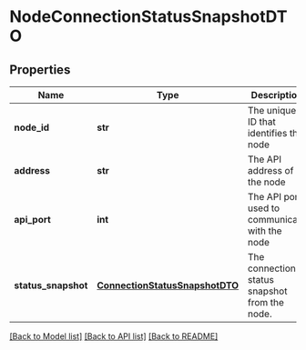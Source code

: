 # NodeConnectionStatusSnapshotDTO

## Properties
Name | Type | Description | Notes
------------ | ------------- | ------------- | -------------
**node_id** | **str** | The unique ID that identifies the node | [optional] 
**address** | **str** | The API address of the node | [optional] 
**api_port** | **int** | The API port used to communicate with the node | [optional] 
**status_snapshot** | [**ConnectionStatusSnapshotDTO**](ConnectionStatusSnapshotDTO.md) | The connection status snapshot from the node. | [optional] 

[[Back to Model list]](../README.md#documentation-for-models) [[Back to API list]](../README.md#documentation-for-api-endpoints) [[Back to README]](../README.md)


